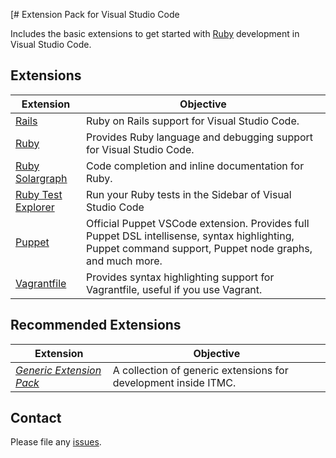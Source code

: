 [# Extension Pack for Visual Studio Code

Includes the basic extensions to get started with [Ruby]([h](https://www.ruby-lang.org)) development in Visual Studio Code.

## Extensions

Extension | Objective
--------- | ---------
[Rails](https://marketplace.visualstudio.com/items?itemName=bung87.rails) | Ruby on Rails support for Visual Studio Code.
[Ruby](https://marketplace.visualstudio.com/items?itemName=rebornix.ruby) | Provides Ruby language and debugging support for Visual Studio Code.
[Ruby Solargraph](https://marketplace.visualstudio.com/items?itemName=castwide.solargraph) | Code completion and inline documentation for Ruby.
[Ruby Test Explorer](https://marketplace.visualstudio.com/items?itemName=connorshea.vscode-ruby-test-adapter) | Run your Ruby tests in the Sidebar of Visual Studio Code
[Puppet](https://marketplace.visualstudio.com/items?itemName=jpogran.puppet-vscode) | Official Puppet VSCode extension. Provides full Puppet DSL intellisense, syntax highlighting, Puppet command support, Puppet node graphs, and much more.
[Vagrantfile](https://marketplace.visualstudio.com/items?itemName=marcostazi.vs-code-vagrantfile) | Provides syntax highlighting support for Vagrantfile, useful if you use Vagrant.

## Recommended Extensions

Extension | Objective
--------- | ---------
_[Generic Extension Pack](https://marketplace.visualstudio.com/items?itemName=itmcdev.generic-extension-pack)_ | A collection of generic extensions for development inside ITMC.

## Contact

Please file any [issues](https://github.com/itmcdev/vscode-extensions/issues).